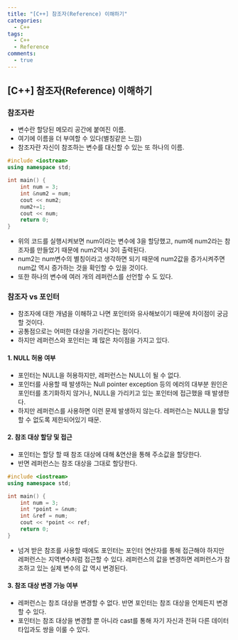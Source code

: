 ```yaml
---
title: "[C++] 참조자(Reference) 이해하기"
categories:
  - C++
tags:
  - C++
  - Reference
comments:
  - true
---
```

## [C++] 참조자(Reference) 이해하기

### 참조자란
* 변수란 할당된 메모리 공간에 붙여진 이름.
* 여기에 이름을 더 부여할 수 있다(별칭같은 느낌)
* 참조자란 자신이 참조하는 변수를 대신할 수 있는 또 하나의 이름.

```cpp
#include <iostream>
using namespace std;

int main() {
	int num = 3;
	int &num2 = num;
	cout << num2;
    num2+=1;
    cout << num;
    return 0;
}
```

* 위의 코드를 실행시켜보면 num이라는 변수에 3을 할당했고, num에 num2라는 참조자를 만들었기 때문에 num2역시 3이 출력된다.
* num2는 num변수의 별칭이라고 생각하면 되기 때문에 num2값을 증가시켜주면 num값 역시 증가하는 것을 확인할 수 있을 것이다.
* 또한 하나의 변수에 여러 개의 레퍼런스를 선언할 수 도 있다.

### 참조자 vs 포인터
* 참조자에 대한 개념을 이해하고 나면 포인터와 유사해보이기 때문에 차이점이 궁금할 것이다.
* 공통점으로는 어떠한 대상을 가리킨다는 점이다.
* 하지만 레퍼런스와 포인터는 꽤 많은 차이점을 가지고 있다.
#### 1. NULL 허용 여부
* 포인터는 NULL을 허용하지만, 레퍼런스는 NULL이 될 수 없다.
* 포인터를 사용할 때 발생하는 Null pointer exception 등의 에러의 대부분 원인은 포인터를 초기화하지 않거나, NULL을 가리키고 있는 포인터에 접근했을 때 발생한다.
* 하지만 레퍼런스를 사용하면 이런 문제 발생하지 않는다. 레퍼런스는 NULL을 할당할 수 없도록 제한되어있기 때문.

#### 2. 참조 대상 할당 및 접근
* 포인터는 할당 할 때 참조 대상에 대해 &연산을 통해 주소값을 할당한다. 
* 반면 레퍼런스는 참조 대상을 그대로 할당한다.

```cpp
#include <iostream>
using namespace std;

int main() {
	int num = 3;
	int *point = &num;
	int &ref = num;
	cout << *point << ref;
	return 0;
}
```

* 넘겨 받은 참조를 사용할 때에도 포인터는 포인터 연산자를 통해 접근해야 하지만 레퍼런스는 지역변수처럼 접근할 수 있다. 레퍼런스의 값을 변경하면 레퍼런스가 참조하고 있는 실제 변수의 값 역시 변경된다.

#### 3. 참조 대상 변경 가능 여부
* 레퍼런스는 참조 대상을 변경할 수 없다. 반면 포인터는 참조 대상을 언제든지 변경할 수 있다.
* 포인터는 참조 대상을 변경할 뿐 아니라 cast를 통해 자기 자신과 전혀 다른 데이터 타입과도 쌍을 이룰 수 있다.
  